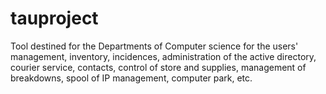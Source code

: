 tauproject
==========

Tool destined for the Departments of Computer science for the users' management, inventory, incidences, administration of the active directory, courier service, contacts, control of store and supplies, management of breakdowns, spool of IP management, computer park, etc.